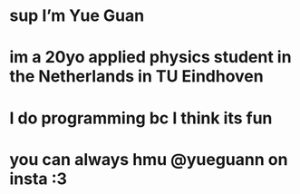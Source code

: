 # sup I’m Yue Guan
# im a 20yo applied physics student in the Netherlands in TU Eindhoven
# I do programming bc I think its fun
# you can always hmu @yueguann on insta :3
